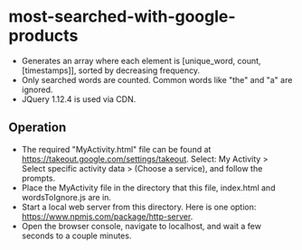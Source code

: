 # most-searched-with-google-products
- Generates an array where each element is [unique_word, count, [timestamps]], sorted by decreasing frequency.
- Only searched words are counted. Common words like "the" and "a" are ignored.
- JQuery 1.12.4 is used via CDN.

## Operation
- The required "MyActivity.html" file can be found at https://takeout.google.com/settings/takeout. Select: My Activity > Select specific activity data > (Choose a service), and follow the prompts.
- Place the MyActivity file in the directory that this file, index.html and wordsToIgnore.js are in.
- Start a local web server from this directory. Here is one option: https://www.npmjs.com/package/http-server.
- Open the browser console, navigate to localhost, and wait a few seconds to a couple minutes.
